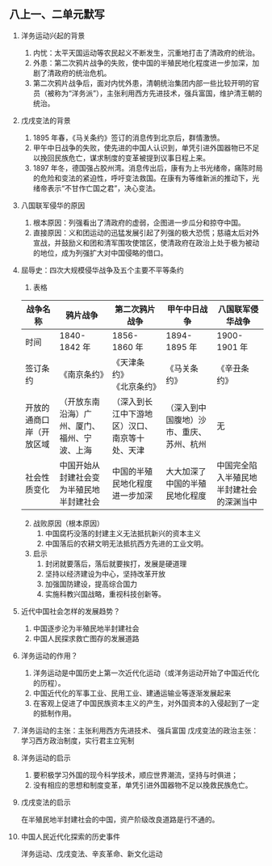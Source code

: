 ## 八上一、二单元默写

1. 洋务运动兴起的背景

   1. 内忧：太平天国运动等农民起义不断发生，沉重地打击了清政府的统治。
   2. 外患：第二次鸦片战争的失败，使中国的半殖民地化程度进一步加深，加剧了清政府的统治危机。
   3. 第二次鸦片战争后，面对内忧外患，清朝统治集团内部一些比较开明的官员（被称为“洋务派”），主张利用西方先进技术，强兵富国，维护清王朝的统治。

2. 戊戌变法的背景

   1. 1895 年春，《马关条约》签订的消息传到北京后，群情激愤。
   2. 甲午中日战争的失败，使先进的中国人认识到，单凭引进外国器物已不足以挽回民族危亡，谋求制度的变革被提到议事日程上来。
   3. 1897 年冬，德国强占胶州湾。消息传出后，康有为上书光绪帝，痛陈时局的危险和变法的紧迫性，呼吁变法救国。在康有为等维新派的推动下，光绪帝表示“不甘作亡国之君”，决心变法。

3. 八国联军侵华的原因

   1. 根本原因：列强看出了清政府的虚弱，企图进一步瓜分和掠夺中国。
   2. 直接原因：义和团运动的迅猛发展引起了列强的极大恐慌；慈禧太后对外宣战，并鼓励义和团和清军围攻使馆区，使清政府在政治上处于极为被动的地位，成为列强扩大对中国侵略的借口。

4. 屈辱史：四次大规模侵华战争及五个主要不平等条约

   1. 表格

   | 战争名称                 | 鸦片战争                                     | 第二次鸦片战争                                 | 甲午中日战争                             | 八国联军侵华战争                         |
   | ------------------------ | -------------------------------------------- | ---------------------------------------------- | ---------------------------------------- | ---------------------------------------- |
   | 时间                     | 1840-1842 年                                 | 1856-1860 年                                   | 1894-1895 年                             | 1900-1901 年                             |
   | 签订条约                 | 《南京条约》                                 | 《天津条约》<br>《北京条约》                   | 《马关条约》                             | 《辛丑条约》                             |
   | 开放的通商口岸（开放区域 | （开放东南沿海）广州、厦门、福州、宁波、上海 | （深入到长江中下游地区）汉口、南京等十处、天津 | （深入到中国腹地）沙市、重庆、苏州、杭州 | 无                                       |
   | 社会性质变化             | 中国开始从封建社会变为半殖民地半封建社会     | 中国的半殖民地化程度进一步加深                 | 大大加深了中国的半殖民地化程度           | 中国完全陷入半殖民地半封建社会的深渊当中 |

   2. 战败原因（根本原因）
      1. 中国腐朽没落的封建主义无法抵抗新兴的资本主义
      2. 中国落后的农耕文明无法抵抗西方先进的工业文明。
   3. 启示
      1. 封闭就要落后，落后就要挨打，发展是硬道理
      2. 坚持以经济建设为中心，坚持改革开放
      3. 加强国防建设，提高综合国力
      4. 实施科教兴国战略，重视科技创新等。

5. 近代中国社会怎样的发展趋势？

   1. 中国逐步沦为半殖民地半封建社会
   2. 中国人民探求救亡图存的发展道路

6. 洋务运动的作用？

   1. 洋务运动是中国历史上第一次近代化运动（或洋务运动开始了中国近代化的历程）。
   2. 中国近代化的军事工业、民用工业、建通运输业等逐渐发展起来
   3. 在客观上促进了中国民族资本主义的产生，对外国资本的入侵起到了一定的抵制作用。

7. 洋务运动的主张：主张利用西方先进技术、 强兵富国
   戊戌变法的政治主张：学习西方政治制度，实行君主立宪制

8. 洋务运动的启示

   1. 要积极学习外国的现今科学技术，顺应世界潮流，坚持与时俱进；
   2. 没有相应的思想和制度变革，单凭引进外国器物不足以挽救民族危亡。

9. 戊戌变法的启示

   在半殖民地半封建社会的中国，资产阶级改良道路是行不通的。

10. 中国人民近代化探索的历史事件

     洋务运动、戊戌变法、辛亥革命、新文化运动

